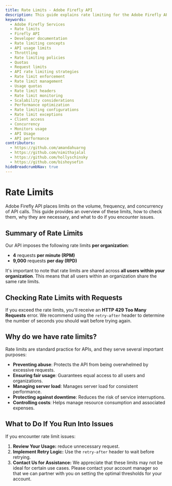 ```yaml
---
title: Rate Limits - Adobe Firefly API
description: This guide explains rate limiting for the Adobe Firefly API.
keywords:
  - Adobe Firefly Services
  - Rate limits
  - Firefly API
  - Developer documentation
  - Rate limiting concepts
  - API usage limits
  - Throttling
  - Rate limiting policies
  - Quotas
  - Request limits
  - API rate limiting strategies
  - Rate limit enforcement
  - Rate limit management
  - Usage quotas
  - Rate limit headers
  - Rate limit monitoring
  - Scalability considerations
  - Performance optimization
  - Rate limiting configurations
  - Rate limit exceptions
  - Client access
  - Concurrency
  - Monitors usage
  - API Usage
  - API performance
contributors:
  - https://github.com/amandahuarng
  - https://github.com/nimithajalal
  - https://github.com/hollyschinsky
  - https://github.com/bishoysefin
hideBreadcrumbNav: true
---
```


# Rate Limits

Adobe Firefly API places limits on the volume, frequency, and concurrency of API calls. This guide provides an overview of these limits, how to check them, why they are necessary, and what to do if you encounter issues.

## Summary of Rate Limits

Our API imposes the following rate limits **per organization**:

* **4** requests **per minute (RPM)**
* **9,000** requests **per day (RPD)**

It's important to note that rate limits are shared across **all users within your organization**. This means that all users within an organization share the same rate limits.

## Checking Rate Limits with Requests

If you exceed the rate limits, you'll receive an **HTTP 429 Too Many Requests** error. We recommend using the `retry-after` header to determine the number of seconds you should wait before trying again.

## Why do we have rate limits?

Rate limits are standard practice for APIs, and they serve several important purposes:

* **Preventing abuse**: Protects the API from being overwhelmed by excessive requests.
* **Ensuring fair usage**: Guarantees equal access to all users and organizations.
* **Managing server load**: Manages server load for consistent performance.
* **Protecting against downtime**: Reduces the risk of service interruptions.
* **Controlling costs**: Helps manage resource consumption and associated expenses.

## What to Do If You Run Into Issues

If you encounter rate limit issues:

1. **Review Your Usage:** reduce unnecessary request.
2. **Implement Retry Logic:** Use the `retry-after` header to wait before retrying.
3. **Contact Us for Assistance:** We appreciate that these limits may not be ideal for certain use cases. Please contact your account manager so that we can partner with you on setting the optimal thresholds for your account.
